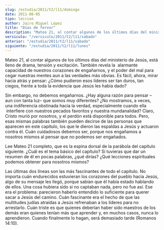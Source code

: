 ```yaml
---
slug: /estudia/2011/t2/l11/domingo
date: 2011-06-05
tipo: leccion
author: Jairo Miguel López
title: "Días de fervor"
description: "Mateo 21, al contar algunos de los últimos días del ministerio de Jesús, está lleno  de drama, tensión y excitación. También revela la  alarmante capacidad de  nuestros corazones de engañarnos, y el poder del mal para cegar nuestras  mentes aun a las verdades más obvias. Es fácil, ahora, mirar hacia atrás y pensar:  ¿Cómo pudieron esos líderes ser tan duros, tan ciegos, frente a toda la evidencia  que Jesús les había dado?"
versiculo: "/versiculo/2011/t2/l11/sabado"
anterior: "/estudia/2011/t2/l11/sabado"
siguiente: "/estudia/2011/t2/l11/lunes"
---
```


Mateo 21, al contar algunos de los últimos días del ministerio de Jesús, está lleno de drama, tensión y excitación. También revela la  alarmante capacidad de nuestros corazones de engañarnos, y el poder del mal para cegar nuestras mentes aun a las verdades más obvias. Es fácil, ahora, mirar hacia atrás y pensar: ¿Cómo pudieron esos líderes ser tan duros, tan ciegos, frente a toda la evidencia que Jesús les había dado?

Sin embargo, no debemos engañarnos. ¿Hay alguna razón para pensar –aun con tanta luz– que somos muy diferentes? ¿No mostramos, a veces, una indiferencia obstinada hacia la verdad, especialmente cuando ella  interfiere con nuestros pecados favoritos y nuestra mundanalidad? Claro, Cristo murió por nosotros, y el perdón está disponible para todos. Pero, esas mismas palabras también pueden decirse de las personas que aparecen en este capítulo, los que le dieron las espaldas a Jesús y actuaron contra él. Cuán cuidadosos debemos ser, porque nos engañamos a nosotros mismos al pensar que no podemos ser engañados.

Lee Mateo 21 completo, que es la espina dorsal de la parábola del capítulo siguiente. ¿Cuál es el tema básico del capítulo? Si tuvieras que dar un resumen de él en pocas palabras, ¿qué dirías? ¿Qué lecciones espirituales podemos obtener para nosotros mismos?

Las últimas dos líneas son las más fascinantes de todo el capítulo. No importa cuán endurecidos estuvieran los corazones del pueblo hacia Jesús, algo de su mensaje les llegó, porque sabían que él había estado hablando de ellos. Una cosa hubiera sido si no captaban nada, pero no fue así. Ese era el problema: parecieron haberlo entendido lo suficiente para querer sacar a Jesús del camino. Cuán fascinante era el hecho de que las multitudes judías atraídas a Jesús refrenaban a los líderes para no arrestarlo. Cuán triste es que quienes deberían haber sido maestros de los demás eran quienes tenían más que aprender y, en muchos casos, nunca lo aprendieron. Cuando finalmente lo hagan, será demasiado tarde (Romanos 14:10).
